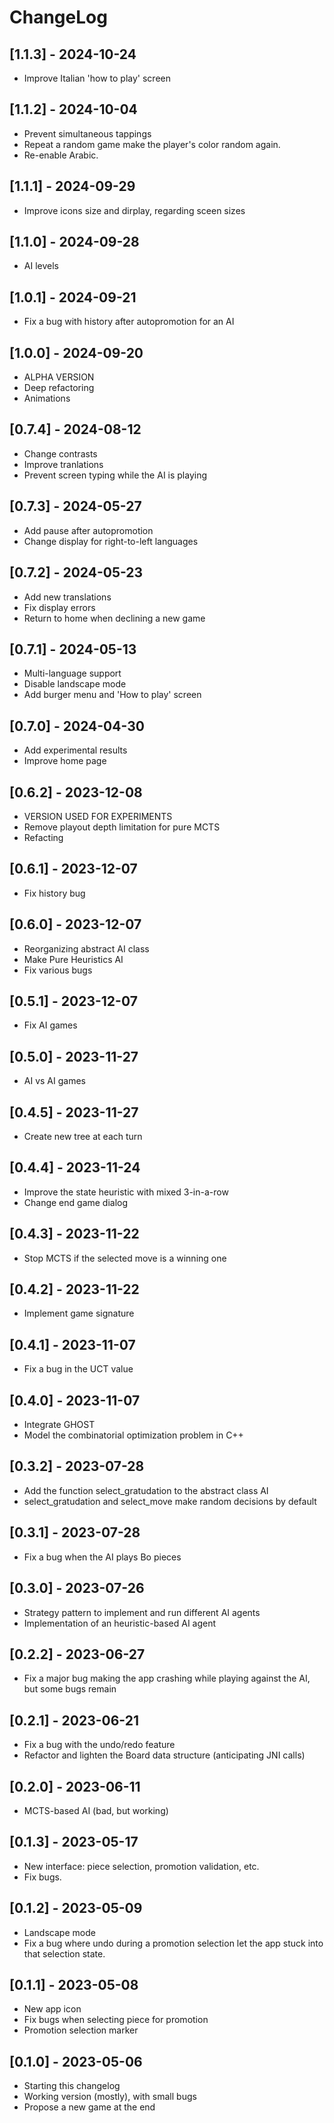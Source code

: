 # ChangeLog

## [1.1.3] - 2024-10-24
- Improve Italian 'how to play' screen

## [1.1.2] - 2024-10-04
- Prevent simultaneous tappings
- Repeat a random game make the player's color random again.
- Re-enable Arabic.

## [1.1.1] - 2024-09-29
- Improve icons size and dirplay, regarding sceen sizes

## [1.1.0] - 2024-09-28
- AI levels

## [1.0.1] - 2024-09-21
- Fix a bug with history after autopromotion for an AI

## [1.0.0] - 2024-09-20
- ALPHA VERSION
- Deep refactoring
- Animations

## [0.7.4] - 2024-08-12
- Change contrasts
- Improve tranlations
- Prevent screen typing while the AI is playing

## [0.7.3] - 2024-05-27
- Add pause after autopromotion
- Change display for right-to-left languages

## [0.7.2] - 2024-05-23
- Add new translations
- Fix display errors
- Return to home when declining a new game

## [0.7.1] - 2024-05-13
- Multi-language support
- Disable landscape mode
- Add burger menu and 'How to play' screen

## [0.7.0] - 2024-04-30
- Add experimental results
- Improve home page

## [0.6.2] - 2023-12-08
- VERSION USED FOR EXPERIMENTS
- Remove playout depth limitation for pure MCTS
- Refacting

## [0.6.1] - 2023-12-07
- Fix history bug

## [0.6.0] - 2023-12-07
- Reorganizing abstract AI class
- Make Pure Heuristics AI
- Fix various bugs

## [0.5.1] - 2023-12-07
- Fix AI games

## [0.5.0] - 2023-11-27
- AI vs AI games

## [0.4.5] - 2023-11-27
- Create new tree at each turn

## [0.4.4] - 2023-11-24
- Improve the state heuristic with mixed 3-in-a-row
- Change end game dialog

## [0.4.3] - 2023-11-22
- Stop MCTS if the selected move is a winning one

## [0.4.2] - 2023-11-22
- Implement game signature

## [0.4.1] - 2023-11-07
- Fix a bug in the UCT value

## [0.4.0] - 2023-11-07
- Integrate GHOST
- Model the combinatorial optimization problem in C++

## [0.3.2] - 2023-07-28
- Add the function select_gratudation to the abstract class AI
- select_gratudation and select_move make random decisions by default

## [0.3.1] - 2023-07-28
- Fix a bug when the AI plays Bo pieces

## [0.3.0] - 2023-07-26
- Strategy pattern to implement and run different AI agents
- Implementation of an heuristic-based AI agent

## [0.2.2] - 2023-06-27
- Fix a major bug making the app crashing while playing against the AI, but some bugs remain

## [0.2.1] - 2023-06-21
- Fix a bug with the undo/redo feature
- Refactor and lighten the Board data structure (anticipating JNI calls)

## [0.2.0] - 2023-06-11
- MCTS-based AI (bad, but working)

## [0.1.3] - 2023-05-17
- New interface: piece selection, promotion validation, etc.
- Fix bugs.

## [0.1.2] - 2023-05-09
- Landscape mode
- Fix a bug where undo during a promotion selection let the app stuck into that selection state.

## [0.1.1] - 2023-05-08
- New app icon
- Fix bugs when selecting piece for promotion
- Promotion selection marker

## [0.1.0] - 2023-05-06
- Starting this changelog
- Working version (mostly), with small bugs
- Propose a new game at the end
